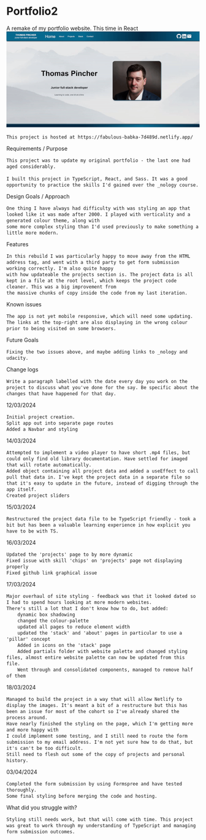 # Portfolio2

A remake of my portfolio website. This time in React
![Video demonstrating the different pages](./src/assets/Portfolio.gif)

    This project is hosted at https://fabulous-babka-7d489d.netlify.app/

Requirements / Purpose

    This project was to update my original portfolio - the last one had aged considerably.

    I built this project in TypeScript, React, and Sass. It was a good opportunity to practice the skills I'd gained over the _nology course.

Design Goals / Approach

    One thing I have always had difficulty with was styling an app that looked like it was made after 2000. I played with verticality and a generated colour theme, along with
    some more complex styling than I'd used previously to make something a little more modern.

Features

    In this rebuild I was particularly happy to move away from the HTML address tag, and went with a third party to get form submission working correctly. I'm also quite happy
    with how updateable the projects section is. The project data is all kept in a file at the root level, which keeps the project code cleaner. This was a big improvement from
    the massive chunks of copy inside the code from my last iteration.

Known issues

    The app is not yet mobile responsive, which will need some updating. The links at the top-right are also displaying in the wrong colour prior to being visited on some browsers.

Future Goals

    Fixing the two issues above, and maybe adding links to _nology and udacity.

Change logs

    Write a paragraph labelled with the date every day you work on the project to discuss what you've done for the say. Be specific about the changes that have happened for that day.

12/03/2024

    Initial project creation.
    Split app out into separate page routes
    Added a Navbar and styling

14/03/2024

    Attempted to implement a video player to have short .mp4 files, but could only find old library documentation. Have settled for imaged that will rotate automatically.
    Added object containing all project data and added a useEffect to call pull that data in. I've kept the project data in a separate file so that it's easy to update in the future, instead of digging through the app itself.
    Created project sliders

15/03/2024

    Restructured the project data file to be TypeScript friendly - took a bit but has been a valuable learning experience in how explicit you have to be with TS.

16/03/2024

    Updated the 'projects' page to by more dynamic
    Fixed issue with skill 'chips' on 'projects' page not displaying properly
    Fixed github link graphical issue

17/03/2024

    Major overhaul of site styling - feedback was that it looked dated so I had to spend hours looking at more modern websites.
    There's still a lot that I don't know how to do, but added:
        dynamic box shadowing
        changed the colour-palette
        updated all pages to reduce element width
        updated the 'stack' and 'about' pages in particular to use a 'pillar' concept
        Added in icons on the 'stack' page
        Added partials folder with website palette and changed styling files, almost entire website palette can now be updated from this file.
        Went through and consolidated components, managed to remove half of them

18/03/2024

    Managed to build the project in a way that will allow Netlify to display the images. It's meant a bit of a restructure but this has been an issue for most of the cohort so I've already shared the process around.
    Have nearly finished the styling on the page, which I'm getting more and more happy with
    I could implement some testing, and I still need to route the form submission to my email address. I'm not yet sure how to do that, but it's can't be too difficult.
    Still need to flesh out some of the copy of projects and personal history.

03/04/2024

    Completed the form submission by using Formspree and have tested thoroughly.
    Some final styling before merging the code and hosting.

What did you struggle with?

    Styling still needs work, but that will come with time. This project was great to work through my understanding of TypeScript and managing form submission outcomes.
